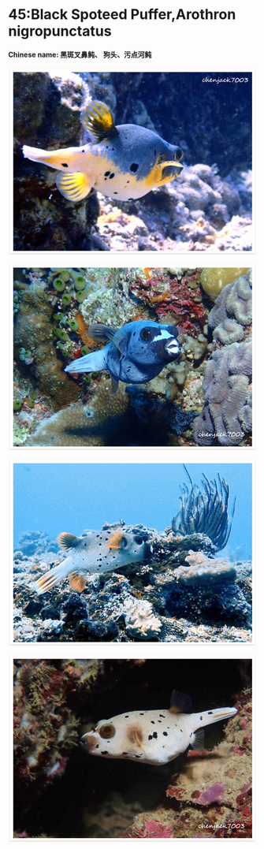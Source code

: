 # 45:Black Spoteed Puffer,Arothron nigropunctatus

#### Chinese name: 黑斑叉鼻鲀、 狗头、污点河鲀

![](../../.gitbook/assets/black-spoteed-puffer.jpg)

![](../../.gitbook/assets/arothron-nigropunctatus.jpg)

![](../../.gitbook/assets/arothron-nigropunctatus2.jpg)

![](../../.gitbook/assets/arothron-nigropunctatus3.jpg)

